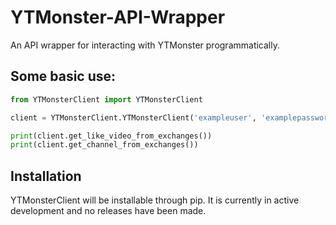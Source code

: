 # YTMonster-API-Wrapper
An API wrapper for interacting with YTMonster programmatically.

## Some basic use:
```py
from YTMonsterClient import YTMonsterClient

client = YTMonsterClient.YTMonsterClient('exampleuser', 'examplepassword')

print(client.get_like_video_from_exchanges())
print(client.get_channel_from_exchanges())
```

## Installation
YTMonsterClient will be installable through pip. It is currently in active development and no releases have been made.
